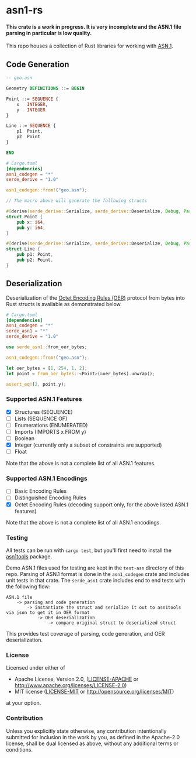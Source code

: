 # asn1-rs

#### This crate is a work in progress. It is very incomplete and the ASN.1 file parsing in particular is low quality.

This repo houses a collection of Rust libraries for working with [ASN.1](https://en.wikipedia.org/wiki/Abstract_Syntax_Notation_One).

## Code Generation

```asn1
-- geo.asn

Geometry DEFINITIONS ::= BEGIN

Point ::= SEQUENCE {
	x	INTEGER,
	y	INTEGER
}

Line ::= SEQUENCE {
	p1	Point,
	p2	Point
}

END
```

```toml
# Cargo.toml
[dependencies]
asn1_codegen = "*"
serde_derive = "1.0"
```

```rust
asn1_codegen::from!("geo.asn");

// The macro above will generate the following structs

#[derive(serde_derive::Serialize, serde_derive::Deserialize, Debug, PartialEq)]
struct Point {
	pub x: i64,
	pub y: i64,
}

#[derive(serde_derive::Serialize, serde_derive::Deserialize, Debug, PartialEq)]
struct Line {
	pub p1: Point,
	pub p2: Point,
}
```

## Deserialization

Deserialization of the [Octet Encoding Rules (OER)](https://www.itu.int/rec/T-REC-X.696-201508-I/en) protocol from bytes into Rust structs is available as demonstrated below.


```toml
# Cargo.toml
[dependencies]
asn1_codegen = "*"
serde_asn1 = "*"
serde_derive = "1.0"
```

```rust
use serde_asn1::from_oer_bytes;

asn1_codegen::from!("geo.asn");

let oer_bytes = [1, 254, 1, 2];
let point = from_oer_bytes::<Point>(&oer_bytes).unwrap();

assert_eq!(2, point.y);
```

### Supported ASN.1 Features

- [x] Structures (SEQUENCE)
- [ ] Lists (SEQUENCE OF)
- [ ] Enumerations (ENUMERATED)
- [ ] Imports (IMPORTS x FROM y)
- [ ] Boolean
- [x] Integer (currently only a subset of constraints are supported)
- [ ] Float

Note that the above is not a complete list of all ASN.1 features.

### Supported ASN.1 Encodings

- [ ] Basic Encoding Rules
- [ ] Distinguished Encoding Rules
- [x] Octet Encoding Rules (decoding support only, for the above listed ASN.1 features)

Note that the above is not a complete list of all ASN.1 encodings.

### Testing

All tests can be run with `cargo test`, but you'll first need to install the [asn1tools](https://pypi.org/project/asn1tools/) package.

Demo ASN.1 files used for testing are kept in the `test-asn` directory of this repo. Parsing of ASN.1 format is done in the `asn1_codegen` crate and includes unit tests in that crate. The `serde_asn1` crate includes end to end tests with the following flow:

```
ASN.1 file 
	-> parsing and code generation
		-> instantiate the struct and serialize it out to asn1tools via json to get it in OER format
			-> OER deserialization
				-> compare original struct to deserialized struct
```

This provides test coverage of parsing, code generation, and OER deserialization. 

### License

Licensed under either of

 * Apache License, Version 2.0, ([LICENSE-APACHE](LICENSE-APACHE) or http://www.apache.org/licenses/LICENSE-2.0)
 * MIT license ([LICENSE-MIT](LICENSE-MIT) or http://opensource.org/licenses/MIT)

at your option.

### Contribution

Unless you explicitly state otherwise, any contribution intentionally submitted for inclusion in the work by you, as defined in the Apache-2.0 license, shall be dual licensed as above, without any additional terms or conditions.

